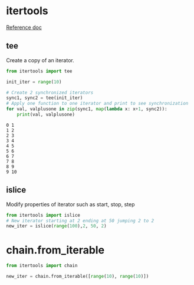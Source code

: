 # itertools

[Reference doc](https://docs.python.org/fr/3/library/itertools.html)


## tee
Create a copy of an iterator.


```python
from itertools import tee

init_iter = range(10)

# Create 2 synchronized iterators
sync1, sync2 = tee(init_iter)
# Apply one function to one iterator and print to see synchronization
for val, valplusone in zip(sync1, map(lambda x: x+1, sync2)):
    print(val, valplusone)

```

    0 1
    1 2
    2 3
    3 4
    4 5
    5 6
    6 7
    7 8
    8 9
    9 10


## islice

Modify properties of iterator such as start, stop, step 


```python
from itertools import islice
# New iterator starting at 2 ending at 50 jumping 2 to 2
new_iter = islice(range(100),2, 50, 2)
```

# chain.from_iterable


```python
from itertools import chain

new_iter = chain.from_iterable([range(10), range(10)])
```
